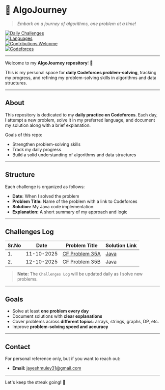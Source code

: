 # 🌟 AlgoJourney

> *Embark on a journey of algorithms, one problem at a time!*  

[![Daily Challenges](https://img.shields.io/badge/Daily-Challenges-blue?style=for-the-badge)](https://codeforces.com/)  
[![Languages](https://img.shields.io/badge/Languages-Java-orange?style=for-the-badge)](https://github.com/)  
[![Contributions Welcome](https://img.shields.io/badge/Contributions-Welcome-green?style=for-the-badge)](CONTRIBUTING.md)  
[![Codeforces](https://img.shields.io/badge/Codeforces-Jayesh.Muley-0057FF?style=for-the-badge&logo=codeforces)](https://codeforces.com/profile/jayesh.muley)

---


Welcome to my **AlgoJourney repository**! 🚀  

This is my personal space for **daily Codeforces problem-solving**, tracking my progress, and refining my problem-solving skills in algorithms and data structures.

---

## About
This repository is dedicated to my **daily practice on Codeforces**. Each day, I attempt a new problem, solve it in my preferred language, and document my solution along with a brief explanation.  

Goals of this repo:  
- Strengthen problem-solving skills  
- Track my daily progress  
- Build a solid understanding of algorithms and data structures  

---

## Structure
Each challenge is organized as follows:

- **Date:** When I solved the problem  
- **Problem Title:** Name of the problem with a link to Codeforces  
- **Solution:** My Java code implementation
- **Explanation:** A short summary of my approach and logic 

---

## Challenges Log
|Sr.No| Date      | Problem Title | Solution Link |
|-----|-----------|---------------|---------------|
|1.| 11-10-2025 | [CF Problem 35A](https://codeforces.com/contest/35/problem/A) | [Java](https://github.com/jayesh3103/AlgoJourney/tree/main/35A) |
|2.| 12-10-2025 | [CF Problem 35B](https://codeforces.com/problemset/problem/35/B) | [Java](https://github.com/jayesh3103/AlgoJourney/tree/main/35B) |

> **Note:** The `Challenges Log` will be updated daily as I solve new problems.

---

## Goals
- Solve at least **one problem every day**  
- Document solutions with **clear explanations**  
- Cover problems across **different topics**: arrays, strings, graphs, DP, etc.  
- Improve **problem-solving speed and accuracy**  

---

## Contact
For personal reference only, but if you want to reach out:  
- **Email:** jayeshmuley31@gmail.com  

---

Let's keep the streak going! 💪 
